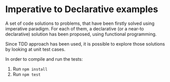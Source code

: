 # Imperative to Declarative examples

A set of code solutions to problems, that have been firstly solved using imperative paradigm.
For each of them, a declarative (or a near-to declarative) solution has been proposed, using functional programming.

Since TDD approach has been used, it is possible to explore those solutions by looking at unit test cases.

In order to compile and run the tests:

1. Run `npm install`
1. Run `npm test`
